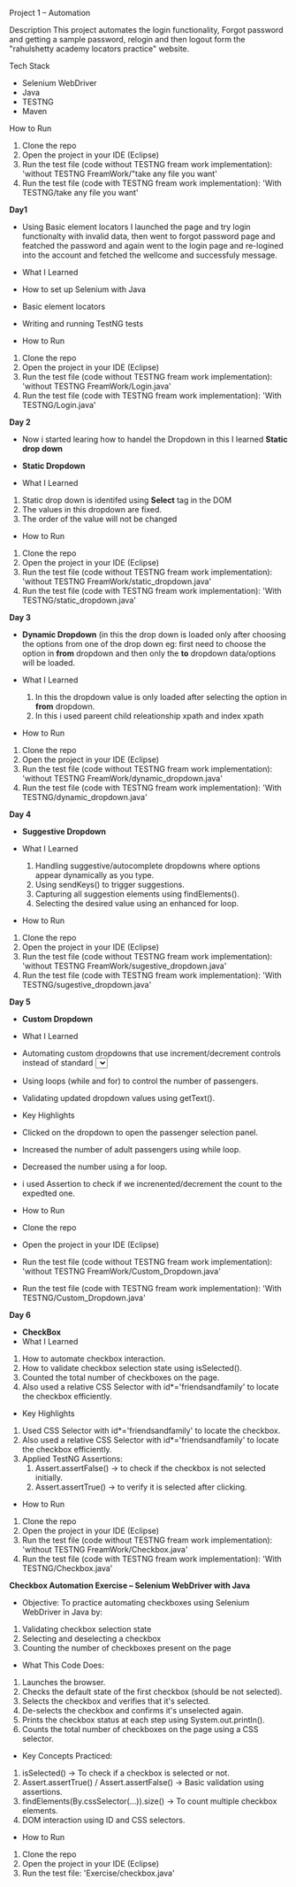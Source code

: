 Project 1 – Automation

Description
This project automates the login functionality, Forgot password and getting a sample password, relogin and then logout form the "rahulshetty academy locators practice" website.

Tech Stack
- Selenium WebDriver
- Java
- TESTNG 
- Maven

How to Run
1. Clone the repo
2. Open the project in your IDE (Eclipse)
3. Run the test file (code without TESTNG fream work implementation): 'without TESTNG FreamWork/"take any file you want'
4. Run the test file (code with TESTNG fream work implementation): 'With TESTNG/take any file you want'


**Day1** 
- Using Basic element locators I launched the page and try login functionalty with invalid data, then went to forgot password page and featched the password and again went to the login page and re-logined into the  account and fetched the wellcome and successfuly message.
- What I Learned
- How to set up Selenium with Java
- Basic element locators
- Writing and running TestNG tests
  
- How to Run
1. Clone the repo
2. Open the project in your IDE (Eclipse)
3. Run the test file (code without TESTNG fream work implementation): 'without TESTNG FreamWork/Login.java'
4. Run the test file (code with TESTNG fream work implementation): 'With TESTNG/Login.java'

**Day 2** 
- Now i started learing how to handel the Dropdown in this I learned **Static drop down**

- **Static Dropdown**
- What I Learned
1. Static drop down is identifed using **Select** tag in the DOM
2. The values in this dropdown are fixed.
3. The order of the value will not be changed

- How to Run
1. Clone the repo
2. Open the project in your IDE (Eclipse)
3. Run the test file (code without TESTNG fream work implementation): 'without TESTNG FreamWork/static_dropdown.java'
4. Run the test file (code with TESTNG fream work implementation): 'With TESTNG/static_dropdown.java'

**Day 3**
- **Dynamic Dropdown** (in this the drop down is loaded only after choosing the options from one of the drop down eg: first need to choose the option in **from** dropdown and then only the **to** dropdown data/options will be loaded.
- What I Learned
  1. In this the dropdown value is only loaded after selecting the option in **from** dropdown.
  2. In this i used pareent child releationship xpath and index xpath

- How to Run
1. Clone the repo
2. Open the project in your IDE (Eclipse)
3. Run the test file (code without TESTNG fream work implementation): 'without TESTNG FreamWork/dynamic_dropdown.java'
4. Run the test file (code with TESTNG fream work implementation): 'With TESTNG/dynamic_dropdown.java'

**Day 4**
- **Suggestive Dropdown**
- What I Learned
   1. Handling suggestive/autocomplete dropdowns where options appear dynamically as you type.
  2. Using sendKeys() to trigger suggestions.
  3. Capturing all suggestion elements using findElements().
  4. Selecting the desired value using an enhanced for loop.

- How to Run
1. Clone the repo
2. Open the project in your IDE (Eclipse)
3. Run the test file (code without TESTNG fream work implementation): 'without TESTNG FreamWork/sugestive_dropdown.java'
4. Run the test file (code with TESTNG fream work implementation): 'With TESTNG/sugestive_dropdown.java'

**Day 5**
- **Custom Dropdown**
- What I Learned
- Automating custom dropdowns that use increment/decrement controls instead of standard <select> tags.
- Using loops (while and for) to control the number of passengers.
- Validating updated dropdown values using getText().

- Key Highlights
- Clicked on the dropdown to open the passenger selection panel.
- Increased the number of adult passengers using while loop.
- Decreased the number using a for loop.
- i used Assertion to check if we increnented/decrement the count to the expedted one.

- How to Run
- Clone the repo
- Open the project in your IDE (Eclipse)
- Run the test file (code without TESTNG fream work implementation): 'without TESTNG FreamWork/Custom_Dropdown.java'
- Run the test file (code with TESTNG fream work implementation): 'With TESTNG/Custom_Dropdown.java'

**Day 6**
- **CheckBox**
- What I Learned
1. How to automate checkbox interaction.
2. How to validate checkbox selection state using isSelected().
3. Counted the total number of checkboxes on the page.
4. Also used a relative CSS Selector with id*='friendsandfamily' to locate the checkbox efficiently.

- Key Highlights
1. Used CSS Selector with id*='friendsandfamily' to locate the checkbox.
2. Also used a relative CSS Selector with id*='friendsandfamily' to locate the checkbox efficiently.
3. Applied TestNG Assertions:
    1. Assert.assertFalse() → to check if the checkbox is not selected initially.
    2. Assert.assertTrue() → to verify it is selected after clicking.

- How to Run
1. Clone the repo
2. Open the project in your IDE (Eclipse)
3. Run the test file (code without TESTNG fream work implementation): 'without TESTNG FreamWork/Checkbox.java'
4. Run the test file (code with TESTNG fream work implementation): 'With TESTNG/Checkbox.java'


**Checkbox Automation Exercise – Selenium WebDriver with Java**
- Objective:
To practice automating checkboxes using Selenium WebDriver in Java by:
1. Validating checkbox selection state
2. Selecting and deselecting a checkbox
3. Counting the number of checkboxes present on the page

- What This Code Does:
1. Launches the browser.
2. Checks the default state of the first checkbox (should be not selected).
3. Selects the checkbox and verifies that it's selected.
4. De-selects the checkbox and confirms it's unselected again.
5. Prints the checkbox status at each step using System.out.println().
6. Counts the total number of checkboxes on the page using a CSS selector.

- Key Concepts Practiced:
1. isSelected() → To check if a checkbox is selected or not.
2. Assert.assertTrue() / Assert.assertFalse() → Basic validation using assertions.
3. findElements(By.cssSelector(...)).size() → To count multiple checkbox elements.
4. DOM interaction using ID and CSS selectors.

- How to Run
1. Clone the repo
2. Open the project in your IDE (Eclipse)
3. Run the test file: 'Exercise/checkbox.java'
